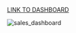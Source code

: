 [LINK TO DASHBOARD](https://public.tableau.com/app/profile/luca.albertini/viz/Vendite_16892458912430/Storia1)

![sales_dashboard](https://github.com/LucaAlb/E-Commerce/assets/130977967/2c9e16e0-f55e-45e5-a16d-979965f8e70e)
